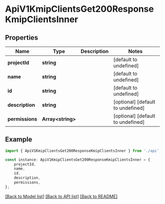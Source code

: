 # ApiV1KmipClientsGet200ResponseKmipClientsInner


## Properties

Name | Type | Description | Notes
------------ | ------------- | ------------- | -------------
**projectId** | **string** |  | [default to undefined]
**name** | **string** |  | [default to undefined]
**id** | **string** |  | [default to undefined]
**description** | **string** |  | [optional] [default to undefined]
**permissions** | **Array&lt;string&gt;** |  | [optional] [default to undefined]

## Example

```typescript
import { ApiV1KmipClientsGet200ResponseKmipClientsInner } from './api';

const instance: ApiV1KmipClientsGet200ResponseKmipClientsInner = {
    projectId,
    name,
    id,
    description,
    permissions,
};
```

[[Back to Model list]](../README.md#documentation-for-models) [[Back to API list]](../README.md#documentation-for-api-endpoints) [[Back to README]](../README.md)
